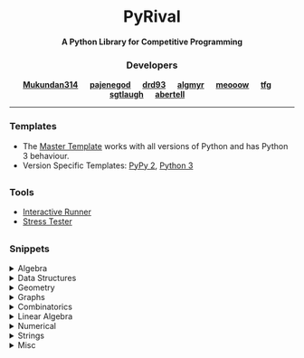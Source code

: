 <h1 align="center">PyRival</h1>
<div align="center">
  <strong>A Python Library for Competitive Programming</strong>
</div>

<h3 align="center">Developers</h3>
<div align="center">
  <strong>
    <a href="https://github.com/Mukundan314">Mukundan314</a> &emsp;
    <a href="https://github.com/bjorn-martinsson">pajenegod</a> &emsp;
    <a href="https://github.com/eduard-netsajev">drd93</a> &emsp;
    <a href="https://github.com/algmyr">algmyr</a> &emsp;
    <a href="https://github.com/meooow25">meooow</a> &emsp;
    <a href="https://github.com/tfg50">tfg</a> &emsp;
    <a href="https://github.com/sgtlaugh">sgtlaugh</a> &emsp;
    <a href="https://github.com/abertell">abertell</a> &emsp;
  </strong>
</div>

---

### Templates
- The [Master Template](templates/template.py) works with all versions of Python and has Python 3 behaviour.
- Version Specific Templates: [PyPy 2](templates/template_pypy2.py), [Python 3](templates/template_py3.py)

##

### Tools
- [Interactive Runner](https://github.com/cheran-senthil/PyRival/blob/master/pyrival/tools/interactive_runner.py)
- [Stress Tester](https://github.com/cheran-senthil/PyRival/blob/master/pyrival/tools/stress_tester.py)

##

### Snippets
<details>
  <summary>Algebra</summary>

  - [(Multivariable) Chinese Remainder Theorem](https://github.com/cheran-senthil/PyRival/blob/master/pyrival/algebra/chinese_remainder.py)
  - [Discrete Logarithm](https://github.com/cheran-senthil/PyRival/blob/master/pyrival/algebra/discrete_log.py)
  - [LCM and GCD](https://github.com/cheran-senthil/PyRival/blob/master/pyrival/algebra/gcd.py)
  - [Integer Factorization](https://github.com/cheran-senthil/PyRival/blob/master/pyrival/algebra/factors.py)
  - [Fast Fourier Transform](https://github.com/cheran-senthil/PyRival/blob/master/pyrival/algebra/fft.py)
  - [Fast Subset Transform](https://github.com/cheran-senthil/PyRival/blob/master/pyrival/algebra/fst.py)
  - [Number Theoretic Transform](https://github.com/cheran-senthil/PyRival/blob/master/pyrival/algebra/ntt.py)
  - [Deterministic Miller-Rabin Primality Test](https://github.com/cheran-senthil/PyRival/blob/master/pyrival/algebra/is_prime.py)
  - [Tonelli–Shanks Algorithm](https://github.com/cheran-senthil/PyRival/blob/master/pyrival/algebra/mod_sqrt.py)
  - [Generalized Modular Inverse](https://github.com/cheran-senthil/PyRival/blob/master/pyrival/algebra/modinv.py)
  - [Euler's Phi Function](https://github.com/cheran-senthil/PyRival/blob/master/pyrival/algebra/phi.py)
  - [Primitive Root](https://github.com/cheran-senthil/PyRival/blob/master/pyrival/algebra/primitive_root.py)
  - [Sieve of Eratosthenes](https://github.com/cheran-senthil/PyRival/blob/master/pyrival/algebra/sieve.py)
</details>

<details>
  <summary>Data Structures</summary>

  - [Bit Array](https://github.com/cheran-senthil/PyRival/blob/master/pyrival/data_structures/BitArray.py)
  - [Binary Indexed (Fenwick) Tree](https://github.com/cheran-senthil/PyRival/blob/master/pyrival/data_structures/FenwickTree.py)
  - [Fractions](https://github.com/cheran-senthil/PyRival/blob/master/pyrival/data_structures/Fraction.py)
  - [Continued Fractions](https://github.com/cheran-senthil/PyRival/blob/master/pyrival/data_structures/CFraction.py)
  - [Disjoint-Set (Union Find) Data Structure](https://github.com/cheran-senthil/PyRival/blob/master/pyrival/data_structures/DisjointSetUnion.py)
  - [Generic Nodes](https://github.com/cheran-senthil/PyRival/blob/master/pyrival/data_structures/Node.py)
  - [Linked List](https://github.com/cheran-senthil/PyRival/blob/master/pyrival/data_structures/LinkedList.py)
  - [Range Query Data Structure](https://github.com/cheran-senthil/PyRival/blob/master/pyrival/data_structures/RangeQuery.py)
  - [(Lazy) Segment Tree](https://github.com/cheran-senthil/PyRival/blob/master/pyrival/data_structures/LazySegmentTree.py)
  - [Persistent Segment Tree](https://github.com/cheran-senthil/PyRival/blob/master/pyrival/data_structures/PersistentSegTree.py)
  - [Sorted List](https://github.com/cheran-senthil/PyRival/blob/master/pyrival/data_structures/SortedList.py)
  - [Treap](https://github.com/cheran-senthil/PyRival/blob/master/pyrival/data_structures/Treap.py)
  - [Trie Tree](https://github.com/cheran-senthil/PyRival/blob/master/pyrival/data_structures/Trie.py)
  - [2-satisfiability Template](https://github.com/cheran-senthil/PyRival/blob/master/pyrival/data_structures/TwoSat.py)
</details>

<details>
  <summary>Geometry</summary>

  - [Convex Hull](https://github.com/cheran-senthil/PyRival/blob/master/pyrival/geometry/convex_hull.py)
  - [Line Functions](https://github.com/cheran-senthil/PyRival/blob/master/pyrival/geometry/lines.py)
  - [Polygon Functions](https://github.com/cheran-senthil/PyRival/blob/master/pyrival/geometry/polygons.py)
  - [Vector Functions](https://github.com/cheran-senthil/PyRival/blob/master/pyrival/geometry/vectors.py)
</details>

<details>
  <summary>Graphs</summary>

  - [Bellman-Ford Algorithm](https://github.com/cheran-senthil/PyRival/blob/master/pyrival/graphs/bellman_ford.py)
  - [Breadth First Search](https://github.com/cheran-senthil/PyRival/blob/master/pyrival/graphs/bfs.py)
  - [Connected Components Search](https://github.com/cheran-senthil/PyRival/blob/master/pyrival/graphs/components.py)
  - [Brent's Algorithm for Cycle Detection](https://github.com/cheran-senthil/PyRival/blob/master/pyrival/graphs/cycle_finding.py)
  - [Depth First Search](https://github.com/cheran-senthil/PyRival/blob/master/pyrival/graphs/dfs.py)
  - [Dijkstra's Algorithm](https://github.com/cheran-senthil/PyRival/blob/master/pyrival/graphs/dijkstra.py)
  - [Eulerian Path](https://github.com/cheran-senthil/PyRival/blob/master/pyrival/graphs/euler_walk.py)
  - [Path Constructor](https://github.com/cheran-senthil/PyRival/blob/master/pyrival/graphs/find_path.py)
  - [Floyd-Warshall Algorithm](https://github.com/cheran-senthil/PyRival/blob/master/pyrival/graphs/floyd_warshall.py)
  - [Bipartite Graph Check](https://github.com/cheran-senthil/PyRival/blob/master/pyrival/graphs/is_bipartite.py)
  - [Kruskal's Algorithm with Disjoin Set Union](https://github.com/cheran-senthil/PyRival/blob/master/pyrival/graphs/kruskal.py)
  - [Prim's Algorithm](https://github.com/cheran-senthil/PyRival/blob/master/pyrival/graphs/prim.py)
  - [Tarjan's Algorithm](https://github.com/cheran-senthil/PyRival/blob/master/pyrival/graphs/scc.py)
  - [Topological Sorting](https://github.com/cheran-senthil/PyRival/blob/master/pyrival/graphs/toposort.py)
</details>

<details>
  <summary>Combinatorics</summary>

  - [General Purpose Numbers](https://github.com/cheran-senthil/PyRival/blob/master/pyrival/combinatorics/combinatorics.py)
  - [Lucas's Theorem](https://github.com/cheran-senthil/PyRival/blob/master/pyrival/combinatorics/nCr_mod.py)
  - [Partition Function](https://github.com/cheran-senthil/PyRival/blob/master/pyrival/combinatorics/partitions.py)
</details>

<details>
  <summary>Linear Algebra</summary>

  - [Matrix Arithmetic, Exponentiation, Determinant, and Inverse](https://github.com/cheran-senthil/PyRival/blob/master/pyrival/linear_algebra/matrix.py)
  - [Gaussian Elimination](https://github.com/cheran-senthil/PyRival/blob/master/pyrival/linear_algebra/max_xor.py)
  - [Multivariable Chinese Remainder Theorem](https://github.com/cheran-senthil/PyRival/blob/master/pyrival/linear_algebra/multivariable_crt.py)
</details>

<details>
  <summary>Numerical</summary>

  - [Linear Recurrence Template](https://github.com/cheran-senthil/PyRival/blob/master/pyrival/numerical/berlekamp_massey.py)
  - [Hill Climbing Algorithm](https://github.com/cheran-senthil/PyRival/blob/master/pyrival/numerical/hill_climbing.py)
  - [Approximate Integration](https://github.com/cheran-senthil/PyRival/blob/master/pyrival/numerical/integrate.py)
  - [Polynomial Interpolation](https://github.com/cheran-senthil/PyRival/blob/master/pyrival/numerical/interpolate.py)
  - [Integer Roots](https://github.com/cheran-senthil/PyRival/blob/master/pyrival/numerical/iroot.py)
  - [Binary Search](https://github.com/cheran-senthil/PyRival/blob/master/pyrival/numerical/search.py)
</details>

<details>
  <summary>Strings</summary>

  - [Knuth–Morris–Pratt Algorithm](https://github.com/cheran-senthil/PyRival/blob/master/pyrival/strings/kmp.py)
  - [Longest Common/Palindromic Subsequences](https://github.com/cheran-senthil/PyRival/blob/master/pyrival/strings/lcs.py)
  - [Longest Common Substring](https://github.com/cheran-senthil/PyRival/blob/master/pyrival/strings/LCSubstr.py)
  - [Longest Palindromic Substring](https://github.com/cheran-senthil/PyRival/blob/master/pyrival/strings/LPSubstr.py)
  - [Manacher's Algorithm](https://github.com/cheran-senthil/PyRival/blob/master/pyrival/strings/suffix_array.py)
  - [Lyndon Factorization](https://github.com/cheran-senthil/PyRival/blob/master/pyrival/strings/min_rotation.py)
  - [Z Algorithm](https://github.com/cheran-senthil/PyRival/blob/master/pyrival/strings/z_algorithm.py)
</details>


<details>
  <summary>Misc</summary>

  - [bootstrap for recursion](https://github.com/cheran-senthil/PyRival/blob/master/pyrival/misc/bootstrap.py)
  - [FastIO](https://github.com/cheran-senthil/PyRival/blob/master/pyrival/misc/FastIO.py)
  - [heapq](https://github.com/cheran-senthil/PyRival/blob/master/pyrival/data_structures/Heap.py)
  - [sorted](https://github.com/cheran-senthil/PyRival/blob/master/pyrival/misc/ordersort.py)
  - [py3k compatibility tools](https://github.com/cheran-senthil/PyRival/blob/master/pyrival/misc/py3k.py)
  - [random](https://github.com/cheran-senthil/PyRival/blob/master/pyrival/misc/Random.py)
  - [str.split for whitespace](https://github.com/cheran-senthil/PyRival/blob/master/pyrival/misc/split.py)
  - [Bit Hacks](https://github.com/cheran-senthil/PyRival/blob/master/pyrival/misc/bit_hacks.py)
  - [32-bit Modular Arithmetic](https://github.com/cheran-senthil/PyRival/blob/master/pyrival/misc/mod.py)
  - [Memoize Decorators](https://github.com/cheran-senthil/PyRival/blob/master/pyrival/misc/memoize.py)
  - [C++ style cout](https://github.com/cheran-senthil/PyRival/blob/master/pyrival/misc/ostream.py)
  - [Interactive Runner](https://github.com/cheran-senthil/PyRival/blob/master/pyrival/tools/interactive_runner.py)
  - [Stress Tester](https://github.com/cheran-senthil/PyRival/blob/master/pyrival/tools/stress_tester.py)
  - [Alpha–Beta Pruning](https://github.com/cheran-senthil/PyRival/blob/master/pyrival/misc/alphabeta.py)
  - [Longest Increasing Subsequence](https://github.com/cheran-senthil/PyRival/blob/master/pyrival/misc/lis.py)
  - [K-th Order Statistic](https://github.com/cheran-senthil/PyRival/blob/master/pyrival/misc/order_statistic.py)
</details>
